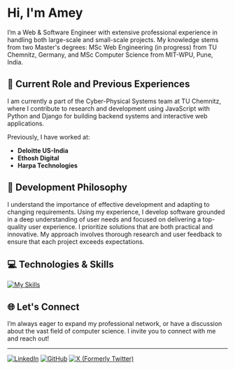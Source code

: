 # Hi, I'm Amey

I’m a Web & Software Engineer with extensive professional experience in handling both large-scale and small-scale projects. My knowledge stems from two Master's degrees: MSc Web Engineering (in progress) from TU Chemnitz, Germany, and MSc Computer Science from MIT-WPU, Pune, India.

## 🏢 Current Role and Previous Experiences
I am currently a part of the Cyber-Physical Systems team at TU Chemnitz, where I contribute to research and development using JavaScript with Python and Django for building backend systems and interactive web applications.

Previously, I have worked at:
- **Deloitte US-India**
- **Ethosh Digital**
- **Harpa Technologies**

## 🎯 Development Philosophy
I understand the importance of effective development and adapting to changing requirements. Using my experience, I develop software grounded in a deep understanding of user needs and focused on delivering a top-quality user experience. I prioritize solutions that are both practical and innovative. My approach involves thorough research and user feedback to ensure that each project exceeds expectations.

## 💻 Technologies & Skills

[![My Skills](https://skillicons.dev/icons?i=js,ts,html,css,bootstrap,react,electron,nodejs,express,discordjs,php,c,cpp,java,spring,py,django,unreal,mongodb,postgres,docker,selenium,aws,postman,git,vim,windows,linux,androidstudio,raspberrypi)](https://skillicons.dev)

## 🌐 Let's Connect
I’m always eager to expand my professional network, or have a discussion about the vast field of computer science. I invite you to connect with me and reach out!

---

[![LinkedIn](https://img.shields.io/badge/LinkedIn-Connect-blue)](https://www.linkedin.com/in/amey-r-shaligram/)
[![GitHub](https://img.shields.io/badge/GitHub-Follow-808080)](https://github.com/ameysh)
[![X (Formerly Twitter)](https://img.shields.io/badge/Twitter-Follow-1DA1F2)](https://x.com/Radlrq)
